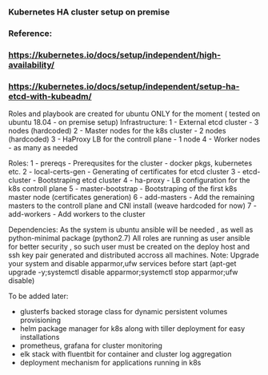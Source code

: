 ### Kubernetes HA cluster setup on premise
### Reference: 
### https://kubernetes.io/docs/setup/independent/high-availability/
### https://kubernetes.io/docs/setup/independent/setup-ha-etcd-with-kubeadm/

Roles and playbook are created for ubuntu ONLY for the moment ( tested on ubuntu 18.04 - on premise setup)
Infrastructure:
1 - External etcd cluster             - 3 nodes (hardcoded)
2 - Master nodes for the k8s cluster  - 2 nodes (hardcoded)
3 - HaProxy LB for the controll plane - 1 node
4 - Worker nodes                      - as many as needed

Roles:
1 - prereqs            -  Prerequsites for the cluster - docker pkgs, kubernetes etc.
2 - local-certs-gen    -  Generating of certificates for etcd cluster
3 - etcd-cluster       -  Bootstraping etcd cluster
4 - ha-proxy           -  LB configuration for the k8s controll plane
5 - master-bootstrap   -  Bootstraping of the first k8s master node (certificates generation)
6 - add-masters        -  Add the remaining masters to the controll plane and CNI install (weave hardcoded for now)
7 - add-workers        -  Add workers to the cluster 

Dependencies:
As the system is ubuntu ansible will be needed , as well as python-minimal package (python2.7)
All roles are running as user ansible for better security , so such user must be created on the deploy host and 
ssh key pair generated and distributed accross all machines.
Note: Upgrade your system and disable apparmor,ufw services before start (apt-get upgrade -y;systemctl disable apparmor;systemctl stop apparmor;ufw disable)

To be added later:
- glusterfs backed storage class for dynamic persistent volumes provisioning
- helm package manager for k8s along with tiller deployment for easy installations
- prometheus, grafana for cluster monitoring
- elk stack with fluentbit for container and cluster log aggregation
- deployment mechanism for applications running in k8s
